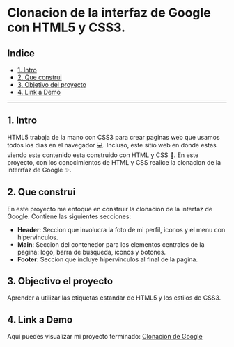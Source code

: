 # Clonacion de la interfaz de Google con HTML5 y CSS3.

## **Indice**

* [1. Intro](#)
* [2. Que construi](#)
* [3. Objetivo del proyecto](#)
* [4. Link a Demo](#)

****

## 1. Intro

HTML5 trabaja de la mano con CSS3 para crear paginas web que usamos todos los dias en el navegador 💻. Incluso, este sitio web en donde estas viendo este contenido esta construido con HTML y CSS 🤯. En este proyecto, con los conocimientos de HTML y CSS realice la clonacion de la interrfaz de Google ✨.

## 2. Que construi

En este proyecto me enfoque en construir la clonacion de la interfaz de  Google. Contiene las siguientes secciones:

* **Header**: Seccion que involucra la foto de mi perfil, iconos y el menu con hipervinculos.
* **Main**: Seccion del contenedor para los elementos  centrales de la pagina: logo, barra de busqueda, iconos y botones.
* **Footer**: Seccion que incluye hipervinculos  al final de la pagina.

## 3. Objectivo el proyecto
Aprender a utilizar las etiquetas estandar de HTML5 y los estilos de CSS3.

## 4. Link a Demo
Aqui puedes visualizar mi proyecto terminado: [Clonacion de Google](https://denisags-clonacion-google.netlify.app/)
